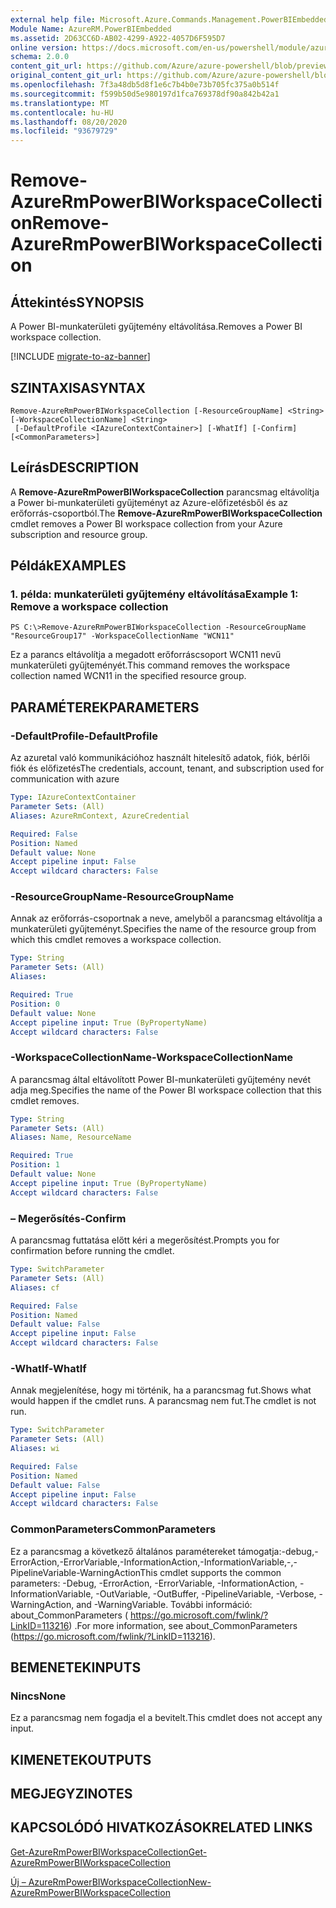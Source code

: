 ```yaml
---
external help file: Microsoft.Azure.Commands.Management.PowerBIEmbedded.dll-Help.xml
Module Name: AzureRM.PowerBIEmbedded
ms.assetid: 2D63CC6D-AB02-4299-A922-4057D6F595D7
online version: https://docs.microsoft.com/en-us/powershell/module/azurerm.powerbiembedded/remove-azurermpowerbiworkspacecollection
schema: 2.0.0
content_git_url: https://github.com/Azure/azure-powershell/blob/preview/src/ResourceManager/PowerBIEmbedded/Commands.Management.PowerBIEmbedded/help/Remove-AzureRmPowerBIWorkspaceCollection.md
original_content_git_url: https://github.com/Azure/azure-powershell/blob/preview/src/ResourceManager/PowerBIEmbedded/Commands.Management.PowerBIEmbedded/help/Remove-AzureRmPowerBIWorkspaceCollection.md
ms.openlocfilehash: 7f3a48db5d8f1e6c7b4b0e73b705fc375a0b514f
ms.sourcegitcommit: f599b50d5e980197d1fca769378df90a842b42a1
ms.translationtype: MT
ms.contentlocale: hu-HU
ms.lasthandoff: 08/20/2020
ms.locfileid: "93679729"
---
```

# <span data-ttu-id="d7dbf-101">Remove-AzureRmPowerBIWorkspaceCollection</span><span class="sxs-lookup"><span data-stu-id="d7dbf-101">Remove-AzureRmPowerBIWorkspaceCollection</span></span>

## <span data-ttu-id="d7dbf-102">Áttekintés</span><span class="sxs-lookup"><span data-stu-id="d7dbf-102">SYNOPSIS</span></span>
<span data-ttu-id="d7dbf-103">A Power BI-munkaterületi gyűjtemény eltávolítása.</span><span class="sxs-lookup"><span data-stu-id="d7dbf-103">Removes a Power BI workspace collection.</span></span>

[!INCLUDE [migrate-to-az-banner](../../includes/migrate-to-az-banner.md)]

## <span data-ttu-id="d7dbf-104">SZINTAXISA</span><span class="sxs-lookup"><span data-stu-id="d7dbf-104">SYNTAX</span></span>

```
Remove-AzureRmPowerBIWorkspaceCollection [-ResourceGroupName] <String> [-WorkspaceCollectionName] <String>
 [-DefaultProfile <IAzureContextContainer>] [-WhatIf] [-Confirm] [<CommonParameters>]
```

## <span data-ttu-id="d7dbf-105">Leírás</span><span class="sxs-lookup"><span data-stu-id="d7dbf-105">DESCRIPTION</span></span>
<span data-ttu-id="d7dbf-106">A **Remove-AzureRmPowerBIWorkspaceCollection** parancsmag eltávolítja a Power bi-munkaterületi gyűjteményt az Azure-előfizetésből és az erőforrás-csoportból.</span><span class="sxs-lookup"><span data-stu-id="d7dbf-106">The **Remove-AzureRmPowerBIWorkspaceCollection** cmdlet removes a Power BI workspace collection from your Azure subscription and resource group.</span></span>

## <span data-ttu-id="d7dbf-107">Példák</span><span class="sxs-lookup"><span data-stu-id="d7dbf-107">EXAMPLES</span></span>

### <span data-ttu-id="d7dbf-108">1. példa: munkaterületi gyűjtemény eltávolítása</span><span class="sxs-lookup"><span data-stu-id="d7dbf-108">Example 1: Remove a workspace collection</span></span>
```
PS C:\>Remove-AzureRmPowerBIWorkspaceCollection -ResourceGroupName "ResourceGroup17" -WorkspaceCollectionName "WCN11"
```

<span data-ttu-id="d7dbf-109">Ez a parancs eltávolítja a megadott erőforráscsoport WCN11 nevű munkaterületi gyűjteményét.</span><span class="sxs-lookup"><span data-stu-id="d7dbf-109">This command removes the workspace collection named WCN11 in the specified resource group.</span></span>

## <span data-ttu-id="d7dbf-110">PARAMÉTEREK</span><span class="sxs-lookup"><span data-stu-id="d7dbf-110">PARAMETERS</span></span>

### <span data-ttu-id="d7dbf-111">-DefaultProfile</span><span class="sxs-lookup"><span data-stu-id="d7dbf-111">-DefaultProfile</span></span>
<span data-ttu-id="d7dbf-112">Az azuretal való kommunikációhoz használt hitelesítő adatok, fiók, bérlői fiók és előfizetés</span><span class="sxs-lookup"><span data-stu-id="d7dbf-112">The credentials, account, tenant, and subscription used for communication with azure</span></span>

```yaml
Type: IAzureContextContainer
Parameter Sets: (All)
Aliases: AzureRmContext, AzureCredential

Required: False
Position: Named
Default value: None
Accept pipeline input: False
Accept wildcard characters: False
```

### <span data-ttu-id="d7dbf-113">-ResourceGroupName</span><span class="sxs-lookup"><span data-stu-id="d7dbf-113">-ResourceGroupName</span></span>
<span data-ttu-id="d7dbf-114">Annak az erőforrás-csoportnak a neve, amelyből a parancsmag eltávolítja a munkaterületi gyűjteményt.</span><span class="sxs-lookup"><span data-stu-id="d7dbf-114">Specifies the name of the resource group from which this cmdlet removes a workspace collection.</span></span>

```yaml
Type: String
Parameter Sets: (All)
Aliases: 

Required: True
Position: 0
Default value: None
Accept pipeline input: True (ByPropertyName)
Accept wildcard characters: False
```

### <span data-ttu-id="d7dbf-115">-WorkspaceCollectionName</span><span class="sxs-lookup"><span data-stu-id="d7dbf-115">-WorkspaceCollectionName</span></span>
<span data-ttu-id="d7dbf-116">A parancsmag által eltávolított Power BI-munkaterületi gyűjtemény nevét adja meg.</span><span class="sxs-lookup"><span data-stu-id="d7dbf-116">Specifies the name of the Power BI workspace collection that this cmdlet removes.</span></span>

```yaml
Type: String
Parameter Sets: (All)
Aliases: Name, ResourceName

Required: True
Position: 1
Default value: None
Accept pipeline input: True (ByPropertyName)
Accept wildcard characters: False
```

### <span data-ttu-id="d7dbf-117">– Megerősítés</span><span class="sxs-lookup"><span data-stu-id="d7dbf-117">-Confirm</span></span>
<span data-ttu-id="d7dbf-118">A parancsmag futtatása előtt kéri a megerősítést.</span><span class="sxs-lookup"><span data-stu-id="d7dbf-118">Prompts you for confirmation before running the cmdlet.</span></span>

```yaml
Type: SwitchParameter
Parameter Sets: (All)
Aliases: cf

Required: False
Position: Named
Default value: False
Accept pipeline input: False
Accept wildcard characters: False
```

### <span data-ttu-id="d7dbf-119">-WhatIf</span><span class="sxs-lookup"><span data-stu-id="d7dbf-119">-WhatIf</span></span>
<span data-ttu-id="d7dbf-120">Annak megjelenítése, hogy mi történik, ha a parancsmag fut.</span><span class="sxs-lookup"><span data-stu-id="d7dbf-120">Shows what would happen if the cmdlet runs.</span></span>
<span data-ttu-id="d7dbf-121">A parancsmag nem fut.</span><span class="sxs-lookup"><span data-stu-id="d7dbf-121">The cmdlet is not run.</span></span>

```yaml
Type: SwitchParameter
Parameter Sets: (All)
Aliases: wi

Required: False
Position: Named
Default value: False
Accept pipeline input: False
Accept wildcard characters: False
```

### <span data-ttu-id="d7dbf-122">CommonParameters</span><span class="sxs-lookup"><span data-stu-id="d7dbf-122">CommonParameters</span></span>
<span data-ttu-id="d7dbf-123">Ez a parancsmag a következő általános paramétereket támogatja:-debug,-ErrorAction,-ErrorVariable,-InformationAction,-InformationVariable,-,-PipelineVariable-WarningAction</span><span class="sxs-lookup"><span data-stu-id="d7dbf-123">This cmdlet supports the common parameters: -Debug, -ErrorAction, -ErrorVariable, -InformationAction, -InformationVariable, -OutVariable, -OutBuffer, -PipelineVariable, -Verbose, -WarningAction, and -WarningVariable.</span></span> <span data-ttu-id="d7dbf-124">További információ: about_CommonParameters ( https://go.microsoft.com/fwlink/?LinkID=113216) .</span><span class="sxs-lookup"><span data-stu-id="d7dbf-124">For more information, see about_CommonParameters (https://go.microsoft.com/fwlink/?LinkID=113216).</span></span>

## <span data-ttu-id="d7dbf-125">BEMENETEK</span><span class="sxs-lookup"><span data-stu-id="d7dbf-125">INPUTS</span></span>

### <span data-ttu-id="d7dbf-126">Nincs</span><span class="sxs-lookup"><span data-stu-id="d7dbf-126">None</span></span>
<span data-ttu-id="d7dbf-127">Ez a parancsmag nem fogadja el a bevitelt.</span><span class="sxs-lookup"><span data-stu-id="d7dbf-127">This cmdlet does not accept any input.</span></span>

## <span data-ttu-id="d7dbf-128">KIMENETEK</span><span class="sxs-lookup"><span data-stu-id="d7dbf-128">OUTPUTS</span></span>

## <span data-ttu-id="d7dbf-129">MEGJEGYZI</span><span class="sxs-lookup"><span data-stu-id="d7dbf-129">NOTES</span></span>

## <span data-ttu-id="d7dbf-130">KAPCSOLÓDÓ HIVATKOZÁSOK</span><span class="sxs-lookup"><span data-stu-id="d7dbf-130">RELATED LINKS</span></span>

[<span data-ttu-id="d7dbf-131">Get-AzureRmPowerBIWorkspaceCollection</span><span class="sxs-lookup"><span data-stu-id="d7dbf-131">Get-AzureRmPowerBIWorkspaceCollection</span></span>](./Get-AzureRmPowerBIWorkspaceCollection.md)

[<span data-ttu-id="d7dbf-132">Új – AzureRmPowerBIWorkspaceCollection</span><span class="sxs-lookup"><span data-stu-id="d7dbf-132">New-AzureRmPowerBIWorkspaceCollection</span></span>](./New-AzureRmPowerBIWorkspaceCollection.md)


